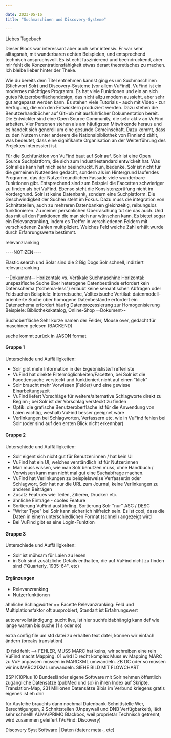 ```yaml
---

date: 2023-05-16
title: "Suchmaschinen und Discovery-Systeme"

---
```


Liebes Tagebuch

Dieser Block war interessant aber auch sehr intensiv.
Er war sehr alltagsnah, mit wunderbaren echten Beispielen, und entsprechend technisch anspruchsvoll.
Es ist echt faszinierend und beeindruckend, aber mir fehlt die Konzentrationsfähigkeit etwas derart theoretisches zu machen.
Ich bleibe lieber hinter der Theke.

Wie du bereits dem Titel entnehmen kannst ging es um Suchmaschinen (Stichwort Solr) und Discovery-Systeme (vor allem VuFind).
VuFind ist ein modernes mächtiges Programm.
Es hat viele Funktionen und ein an sich gutes Nutzeroberflächendesign, das nicht allzu modern aussieht, aber sehr gut angepasst werden kann.
Es stehen viele Tutorials - auch mit Video - zur Verfügung, die von den Entwicklern produziert werden.
Dazu stehen die Benutzerhandbücher auf GitHub mit ausführlicher Dokumentation bereit.
Die Entwickler sind eine Open Source Community, die sehr aktiv an VuFind arbeiten.
Vier Personen stehen als am häufigsten Mitwirkende heraus und es handelt sich generell um eine gesunde Gemeinschaft.
Dazu kommt, dass zu den Nutzern unter anderem die Nationalbibliothek von Finnland zählt, was bedeutet, dass eine signifikante Organisation an der Weiterführung des Projektes interessiert ist.

Für die Suchfunktion von VuFind baut auf Solr auf.
Solr ist eine Open Source Suchplatform, die sich zum Industriestandard entwickelt hat.
Was Solr alles kann hat mich sehr beeindruckt.
Nun, bedenke, Solr ist nicht für die gemeinen Nutzenden gedacht, sondern als im Hintergrund laufendes Programm, das der Nutzerfreundlichen Fassade viele wunderbare Funktionen gibt.
Entsprechend sind zum Beispiel die Faccetten schwieriger zu finden als bei VuFind.
Ebenso steht die Konsistenzprüfung nicht im Vordergrund. 
Solr ist keine Datenbank, sondern eine Suchplatform.
Die Geschwindigkeit der Suchen steht im Fokus.
Dazu muss die integration von Schnittstellen, auch zu mehreren Datenbanken gleichzeitig, reibungslos funktionieren.
Zu meiner persönlichen Überraschung tut sie das auch.
Und das mit all den Funktionen die man sich nur wünschen kann.
Es bietet sogar ein Relevanzranking, indem es Treffer in verschiedenen Feldern mit verschiedenen Zahlen multipliziert.
Welches Feld welche Zahl erhält wurde durch Erfahrungswerte bestimmt.

relevanzranking

----NOTIZEN----  

Elastic search und Solar sind die 2 Big Dogs
Solr schnell, 
indiziert
relevanzranking

--Dokument--
Horizontale vs. Vertikale Suchmaschine
Horizontal: unspezifische Suche über heterogene Datenbestände
erfordert kein Datenschema (“schema-less”)
erlaubt keine semantischen Abfragen oder Feldsuchen
Beispiele: Internetsuche, Volltextsuche
Vertikal: datenmodell-orientierte Suche über homogene Datenbestände
erfordert ein Datenschema
erfordert häufig Datenprozessierung zur Homogenisierung
Beispiele: Bibliothekskatalog, Online-Shop
--Dokument--

Suchoberfläche
Sehr kurze namen der Felder, Mouse over, gedacht für maschinen gelesen (BACKEND)

suche kommt zurück in JASON format

#### Gruppe 1

Unterschiede und Auffälligkeiten:
* Solr gibt mehr Information in der Ergebnisliste/Trefferliste
* VuFind hat direkte Filtermöglichkeiten/Facetten, bei Solr ist die Facettensuche versteckt und funktioniert nicht auf einen "klick"
* Solr braucht mehr Vorwissen (Felder) und eine gewisse Einarbeitungszeit
* VuFind liefert Vorschläge für weitere/alternative Schlagworte direkt zu Beginn ; bei Solr ist der Vorschlag versteckt zu finden
* Optik: die grafische Benutzeroberfläche ist für die Anwendung von Laien wichtig, weshalb VuFind besser geeignet wäre
* Verlinkungen bei Schlagworten, Verfassern etc. wie in VuFind fehlen bei Solr (oder sind auf den ersten Blick nicht erkennbar)

#### Gruppe 2

Unterschiede und Auffälligkeiten:
* Solr eigent sich nicht gut für Benutzer:innen / hat kein UI
* VuFind hat ein UI, welches verständlich ist für Nutzer:innen
* Man muss wissen, wie man Solr benutzen muss, ohne Handbuch / Vorwissen kann man nicht mal gut eine Suchabfrage machen.
* VuFind hat Verlinkungen zu beispielsweise Verfasser:in oder Schlagwort, Solr hat nur die URL zum Journal, keine Verlinkungen zu anderen Beiträgen
* Zusatz Featrues wie Teilen, Zitieren, Drucken etc.
* ähnliche Einträge - cooles Feature
* Sortierung VuFind ausführling, Sortierung Solr "nur" ASC / DESC
* "Writer Type" bei Solr kann sicherlich hilfreich sein. Es ist cool, dass die Daten in einem unterschiedlichen Format (schnell) angezeigt wird
* Bei VuFind gibt es eine Login-Funktion

#### Gruppe 3

Unterschiede und Auffälligkeiten:
* Solr ist mühsam für Laien zu lesen 
* in Solr sind zusätzliche Details enthalten, die auf VuFind nicht zu finden sind ("Quarterly, 1935-64", etc)

#### Ergänzungen

* Relevanzranking
* Nutzerfunktionen

ähnliche Schlagwörter == Facette
Relevanzranking: Feld und Multiplationsfaktor
	oft ausprobiert, Standart ist Erfahrungswert

autovervollständigung: sucht live, ist hier suchfeldabhängig
kann def wie lange warten bis suche (1 s oder so)

extra config file um std datei zu erhalten
text datei, können wir einfach ändern (breaks translation)

ID feld fehlt --> FEHLER, MUSS
MARC hat keins, wir schreiben eine rein
VuFind macht Mapping. 01 wird ID
recht komplex
Muss ev Mapping MARC zu VuF anpassen
müssen in MARCXML umwandeln. ZB DC oder so müssen wir ins MARC21XML umwandeln. SIEHE BILD MIT FLOWCHART

BSP
K10Plus 
10 Bundesländer
eigene Software mit Solr
nehmen öffentlich zugängliche Datensätze (pubMed und so) in ihren Index auf
Skripte, Translation-Map, 231 Millionen Datensätze
Bibis im Verbund kriegens gratis
eigenes ist eh drin

für Ausleihe brauchts dann nochmal Datenbank-Schnittstelle
Wer, Berechtigungen, 2 Schnittstellen (Unpaywall und DNB Verfügbarkeit), lädt sehr schnell!!
ALMA/PRIMO Blackbox, weil proprietär
Technisch getrennt, wird zusammen geleifert
(VuFind: Discovery)

Discovery Syst
Software | Daten (daten: meta-, etc)
